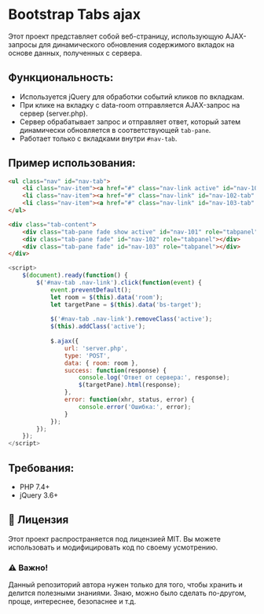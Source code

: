 <h1>Bootstrap Tabs ajax</h1>

<p>Этот проект представляет собой веб-страницу, использующую AJAX-запросы для динамического обновления содержимого вкладок на основе данных, полученных с сервера.</p>

<h2>Функциональность:</h2>
<ul>
  <li>Используется jQuery для обработки событий кликов по вкладкам.</li>
  <li>При клике на вкладку с data-room отправляется AJAX-запрос на сервер (server.php).</li>
  <li>Сервер обрабатывает запрос и отправляет ответ, который затем динамически обновляется в соответствующей <code>tab-pane</code>.</li>
  <li>Работает только с вкладками внутри <code>#nav-tab</code>.</li>
</ul>

<h2>Пример использования:</h2>

```html
<ul class="nav" id="nav-tab">
    <li class="nav-item"><a href="#" class="nav-link active" id="nav-101-tab" data-bs-toggle="tab" data-bs-target="#nav-101" role="tab" aria-controls="nav-101" aria-selected="true" data-room="101">Комната 101</a></li>
    <li class="nav-item"><a href="#" class="nav-link" id="nav-102-tab" data-bs-toggle="tab" data-bs-target="#nav-102" role="tab" aria-controls="nav-102" aria-selected="false" data-room="102">Комната 102</a></li>
    <li class="nav-item"><a href="#" class="nav-link" id="nav-103-tab" data-bs-toggle="tab" data-bs-target="#nav-103" role="tab" aria-controls="nav-103" aria-selected="false" data-room="103">Комната 103</a></li>
</ul>

<div class="tab-content">
    <div class="tab-pane fade show active" id="nav-101" role="tabpanel"></div>
    <div class="tab-pane fade" id="nav-102" role="tabpanel"></div>
    <div class="tab-pane fade" id="nav-103" role="tabpanel"></div>
</div>
```

```js
<script>
    $(document).ready(function() {
        $('#nav-tab .nav-link').click(function(event) {
            event.preventDefault();
            let room = $(this).data('room');
            let targetPane = $(this).data('bs-target');
            
            $('#nav-tab .nav-link').removeClass('active');
            $(this).addClass('active');
            
            $.ajax({
                url: 'server.php',
                type: 'POST',
                data: { room: room },
                success: function(response) {
                    console.log('Ответ от сервера:', response);
                    $(targetPane).html(response);
                },
                error: function(xhr, status, error) {
                    console.error('Ошибка:', error);
                }
            });
        });
    });
</script>
```

<h2>Требования:</h2>
<ul>
  <li>PHP 7.4+</li>
  <li>jQuery 3.6+</li>
</ul>

<h2>📜 Лицензия</h2>
<p>Этот проект распространяется под лицензией MIT. Вы можете использовать и модифицировать код по своему усмотрению.</p>

<h3>⚠️ Важно!</h3>
<p>Данный репозиторий автора нужен только для того, чтобы хранить и делится полезными знаниями. Знаю, можно было сделать по-другом, проще, интереснее, безопаснее и т.д.</p>
